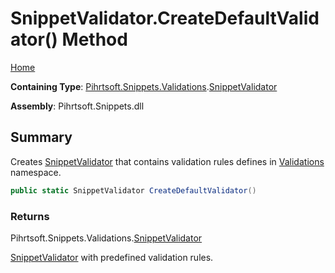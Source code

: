 <a name="_top"></a>

# SnippetValidator\.CreateDefaultValidator\(\) Method

[Home](../../../../../README.md#_top)

**Containing Type**: [Pihrtsoft.Snippets.Validations](../../README.md#_top)\.[SnippetValidator](../README.md#_top)

**Assembly**: Pihrtsoft\.Snippets\.dll

## Summary

Creates [SnippetValidator](../README.md#_top) that contains validation rules defines in [Validations](../../README.md#_top) namespace\.

```csharp
public static SnippetValidator CreateDefaultValidator()
```

### Returns

Pihrtsoft\.Snippets\.Validations\.[SnippetValidator](../README.md#_top)

[SnippetValidator](../README.md#_top) with predefined validation rules\.